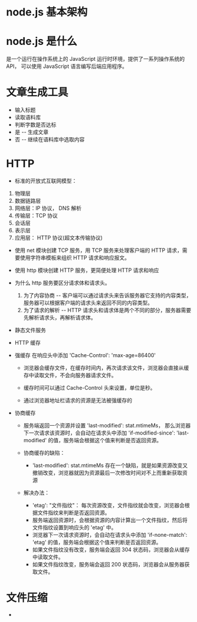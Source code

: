 # node.js 基本架构

# node.js 是什么
是一个运行在操作系统上的 JavaScript 运行时环境，提供了一系列操作系统的 API，
可以使用 JavaScript 语言编写后端应用程序。

# 文章生成工具
- 输入标题
- 读取语料库
- 判断字数是否达标
- 是 -- 生成文章
- 否 -- 继续在语料库中选取内容


# HTTP 
- 标准的开放式互联网模型：
1. 物理层
2. 数据链路层
3. 网络层：IP 协议， DNS 解析
4. 传输层：TCP 协议
5. 会话层
6. 表示层
7. 应用层： HTTP 协议(超文本传输协议)

- 使用 net 模块创建 TCP 服务，用 TCP 服务来处理客户端的 HTTP 请求，需要使用字符串模板来组织 HTTP 请求和响应报文。

- 使用 http 模块创建 HTTP 服务，更简便处理 HTTP 请求和响应

- 为什么 http 服务要区分请求体和请求头。
  1. 为了内容协商 -- 客户端可以通过请求头来告诉服务器它支持的内容类型，服务器可以根据客户端的请求头来返回不同的内容类型。
  2. 为了请求的解析 -- HTTP 请求头和请求体是两个不同的部分，服务器需要先解析请求头，再解析请求体。

- 静态文件服务

- HTTP 缓存
 
- 强缓存 在响应头中添加 'Cache-Control': 'max-age=86400'

  - 浏览器会缓存文件，在缓存时间内，再次请求该文件，浏览器会直接从缓存中读取文件，不会向服务器请求文件。

  - 缓存时间可以通过 Cache-Control 头来设置，单位是秒。

  - 通过浏览器地址栏请求的资源是无法被强缓存的

- 协商缓存

  - 服务端返回一个资源并设置 'last-modified': stat.mtimeMs， 那么浏览器下一次请求该资源时，会自动在请求头中添加 'if-modified-since': 'last-modified' 的值，服务端会根据这个值来判断是否返回资源。

  - 协商缓存的缺陷：
    - 'last-modified': stat.mtimeMs 存在一个缺陷，就是如果资源改变又撤销改变，浏览器就因为资源最后一次修改时间对不上而重新获取资源

  - 解决办法：
    - 'etag': "文件指纹"： 每次资源改变，文件指纹就会改变，浏览器会根据文件指纹来判断是否返回资源。
    - 服务端返回资源时，会根据资源的内容计算出一个文件指纹，然后将文件指纹设置到响应头的 'etag' 中。
    - 浏览器下一次请求资源时，会自动在请求头中添加 'if-none-match': 'etag' 的值，服务端会根据这个值来判断是否返回资源。
    - 如果文件指纹没有改变，服务端会返回 304 状态码，浏览器会从缓存中读取文件。
    - 如果文件指纹改变，服务端会返回 200 状态码，浏览器会从服务器获取文件。

# 文件压缩
  - 
